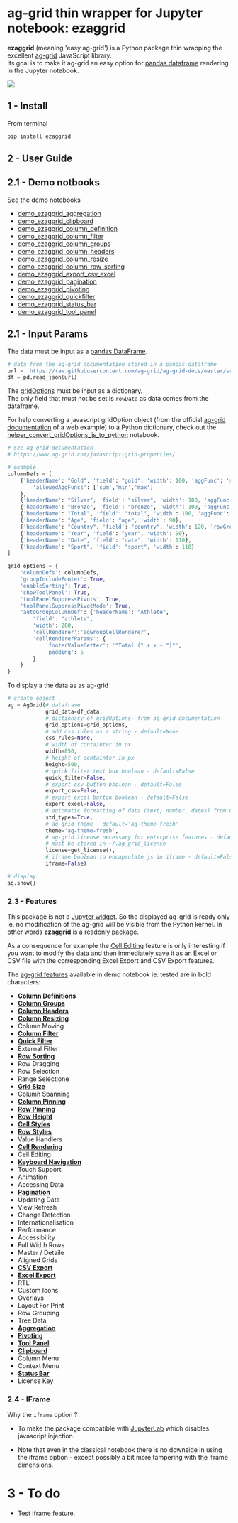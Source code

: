 
# ag-grid thin wrapper for Jupyter notebook: ezaggrid

**ezaggrid** (meaning 'easy ag-grid') is a Python package thin wrapping the excellent [ag-grid](https://www.ag-grid.com/) JavaScript library.  
Its goal is to make it ag-grid an easy option for [pandas dataframe](https://pandas.pydata.org/pandas-docs/stable/generated/pandas.DataFrame.html) rendering in the Jupyter notebook.

![](img/licecap_ezaggrid.png)

## 1 - Install

From terminal

```bash
pip install ezaggrid
```


## 2 - User Guide

## 2.1 - Demo notbooks


See the demo notebooks
+ [demo_ezaggrid_aggregation](https://nbviewer.jupyter.org/github/oscar6echo/ezaggrid/blob/master/notebooks/demo_ezaggrid_aggregation.ipynb)
+ [demo_ezaggrid_clipboard](https://nbviewer.jupyter.org/github/oscar6echo/ezaggrid/blob/master/notebooks/demo_ezaggrid_clipboard.ipynb)
+ [demo_ezaggrid_column_definition](https://nbviewer.jupyter.org/github/oscar6echo/ezaggrid/blob/master/notebooks/demo_ezaggrid_column_definition.ipynb)
+ [demo_ezaggrid_column_filter](https://nbviewer.jupyter.org/github/oscar6echo/ezaggrid/blob/master/notebooks/demo_ezaggrid_column_filter.ipynb)
+ [demo_ezaggrid_column_groups](https://nbviewer.jupyter.org/github/oscar6echo/ezaggrid/blob/master/notebooks/demo_ezaggrid_column_groups.ipynb)
+ [demo_ezaggrid_column_headers](https://nbviewer.jupyter.org/github/oscar6echo/ezaggrid/blob/master/notebooks/demo_ezaggrid_column_headers.ipynb)
+ [demo_ezaggrid_column_resize](https://nbviewer.jupyter.org/github/oscar6echo/ezaggrid/blob/master/notebooks/demo_ezaggrid_column_resize.ipynb)
+ [demo_ezaggrid_column_row_sorting](https://nbviewer.jupyter.org/github/oscar6echo/ezaggrid/blob/master/notebooks/demo_ezaggrid_column_row_sorting.ipynb)
+ [demo_ezaggrid_export_csv_excel](https://nbviewer.jupyter.org/github/oscar6echo/ezaggrid/blob/master/notebooks/demo_ezaggrid_export_csv_excel.ipynb)
+ [demo_ezaggrid_pagination](https://nbviewer.jupyter.org/github/oscar6echo/ezaggrid/blob/master/notebooks/demo_ezaggrid_pagination.ipynb)
+ [demo_ezaggrid_pivoting](https://nbviewer.jupyter.org/github/oscar6echo/ezaggrid/blob/master/notebooks/demo_ezaggrid_pivoting.ipynb)
+ [demo_ezaggrid_quickfilter](https://nbviewer.jupyter.org/github/oscar6echo/ezaggrid/blob/master/notebooks/demo_ezaggrid_quickfilter.ipynb)
+ [demo_ezaggrid_status_bar](https://nbviewer.jupyter.org/github/oscar6echo/ezaggrid/blob/master/notebooks/demo_ezaggrid_status_bar.ipynb)
+ [demo_ezaggrid_tool_panel](https://nbviewer.jupyter.org/github/oscar6echo/ezaggrid/blob/master/notebooks/demo_ezaggrid_tool_panel.ipynb)

## 2.1 - Input Params

The data must be input as a [pandas DataFrame](https://pandas.pydata.org/pandas-docs/stable/generated/pandas.DataFrame.html).

```Python
# data from the ag-grid documentation stored in a pandas dataframe
url = 'https://raw.githubusercontent.com/ag-grid/ag-grid-docs/master/src/olympicWinners.json'
df = pd.read_json(url)
```

The [gridOptions](https://www.ag-grid.com/javascript-grid-reference-overview/#grid-options) must be input as a dictionary.  
The only field that must not be set is `rowData` as data comes from the dataframe.

For help converting a javascript gridOption object (from the official [ag-grid documentation](https://www.ag-grid.com/documentation-main/documentation.php) of a web example) to a Python dictionary, check out the [helper_convert_gridOptions_js_to_python]() notebook.

```Python
# See ag-grid documentation
# https://www.ag-grid.com/javascript-grid-properties/

# example
columnDefs = [
    {'headerName': "Gold", 'field': "gold", 'width': 100, 'aggFunc': 'sum', 'enableValue': True,
        'allowedAggFuncs': ['sum','min','max']
    },
    {'headerName': "Silver", 'field': "silver", 'width': 100, 'aggFunc': 'min', 'enableValue': True},
    {'headerName': "Bronze", 'field': "bronze", 'width': 100, 'aggFunc': 'max', 'enableValue': True},
    {'headerName': "Total", 'field': "total", 'width': 100, 'aggFunc': 'avg', 'enableValue': True},
    {'headerName': "Age", 'field': "age", 'width': 90},
    {'headerName': "Country", 'field': "country", 'width': 120, 'rowGroup': True},
    {'headerName': "Year", 'field': "year", 'width': 90},
    {'headerName': "Date", 'field': "date", 'width': 110},
    {'headerName': "Sport", 'field': "sport", 'width': 110}
]

grid_options = {
    'columnDefs': columnDefs,
    'groupIncludeFooter': True,
    'enableSorting': True,
    'showToolPanel': True,
    'toolPanelSuppressPivots': True,
    'toolPanelSuppressPivotMode': True,
    'autoGroupColumnDef': {'headerName': "Athlete",
        'field': "athlete",
        'width': 200,
        'cellRenderer':'agGroupCellRenderer',
        'cellRendererParams': {
            'footerValueGetter': '"Total (" + x + ")"',
            'padding': 5
        }
    }
}

```

To display a the data as as ag-grid

```Python
# create object
ag = AgGrid(# dataframe
            grid_data=df_data,
            # dictionary of gridOptions- from ag-grid documentation
            grid_options=grid_options,
            # add css rules as a string - default=None
            css_rules=None,
            # width of containter in px
            width=850,
            # height of containter in px
            height=500,
            # quick filter text box boolean - default=False
            quick_filter=False,
            # export csv button boolean - default=False
            export_csv=False,
            # export excel button boolean - default=False
            export_excel=False,
            # automatic formatting of data (text, number, dates) from dataframe - default=True
            std_types=True,
            # ag-grid theme - default='ag-theme-fresh'
            theme='ag-theme-fresh',
            # ag-grid license necessary for enterprise features - default=None
            # must be stored in ~/.ag_grid_license
            license=get_license(),
            # iframe boolean to encapsulate js in iframe - default=False
            iframe=False)

# display
ag.show()
```

### 2.3 - Features

This package is not a [Jupyter widget](https://jupyter.org/widgets). So the displayed ag-grid is ready only ie. no modification of the ag-grid will be visible from the Python kernel. In other words **ezaggrid** is a readonly package.  

As a consequence for example the [Cell Editing]() feature is only interesting if you want to modify the data and then immediately save it as an Excel or CSV file with the corresponding Excel Export and CSV Export features.

The [ag-grid features](https://www.ag-grid.com/javascript-grid-features/) available in demo notebook ie. tested are in bold characters:

+ [**Column Definitions**](https://www.ag-grid.com/javascript-grid-column-definitions/)
+ [**Column Groups**](https://www.ag-grid.com/javascript-grid-grouping-headers/)
+ [**Column Headers**](https://www.ag-grid.com/javascript-grid-column-header/)
+ [**Column Resizing**](https://www.ag-grid.com/javascript-grid-resizing/)
+ Column Moving
+ [**Column Filter**](https://www.ag-grid.com/javascript-grid-filtering/)
+ [**Quick Filter**](https://www.ag-grid.com/javascript-grid-filter-quick/)
+ External Filter
+ [**Row Sorting**](https://www.ag-grid.com/javascript-grid-sorting/)
+ Row Dragging
+ Row Selection
+ Range Selectione
+ [**Grid Size**](https://www.ag-grid.com/javascript-grid-width-and-height/)
+ Column Spanning
+ [**Column Pinning**](https://www.ag-grid.com/javascript-grid-pinning/)
+ [**Row Pinning**](https://www.ag-grid.com/javascript-grid-row-pinning/)
+ [**Row Height**](https://www.ag-grid.com/javascript-grid-row-height/)
+ [**Cell Styles**](https://www.ag-grid.com/javascript-grid-cell-styles/)
+ [**Row Styles**](https://www.ag-grid.com/javascript-grid-row-styles/)
+ Value Handlers
+ [**Cell Rendering**](https://www.ag-grid.com/javascript-grid-cell-rendering/)
+ Cell Editing
+ [**Keyboard Navigation**](https://www.ag-grid.com/javascript-grid-keyboard-navigation/)
+ Touch Support
+ Animation
+ Accessing Data
+ [**Pagination**](https://www.ag-grid.com/javascript-grid-pagination/)
+ Updating Data
+ View Refresh
+ Change Detection
+ Internationalisation
+ Performance
+ Accessibility
+ Full Width Rows
+ Master / Detaile
+ Aligned Grids
+ [**CSV Export**](https://www.ag-grid.com/javascript-grid-export/)
+ [**Excel Export**](https://www.ag-grid.com/javascript-grid-excel/)
+ RTL
+ Custom Icons
+ Overlays
+ Layout For Print
+ Row Grouping
+ Tree Data
+ [**Aggregation**](https://www.ag-grid.com/javascript-grid-aggregation/)
+ [**Pivoting**](https://www.ag-grid.com/javascript-grid-pivoting/)
+ [**Tool Panel**](https://www.ag-grid.com/javascript-grid-tool-panel/)
+ [**Clipboard**](https://www.ag-grid.com/javascript-grid-clipboard/)
+ Column Menu
+ Context Menu
+ [**Status Bar**](https://www.ag-grid.com/javascript-grid-status-bar/)
+ License Key


### 2.4 - IFrame

Why the `iframe` option ?

+ To make the package compatible with [JupyterLab](https://github.com/jupyterlab/jupyterlab) which disables javascript injection.

+ Note that even in the classical notebook there is no downside in using the iframe option - except possibly a bit more tampering with the iframe dimensions. 

# 3 - To do

+ Test iframe feature.